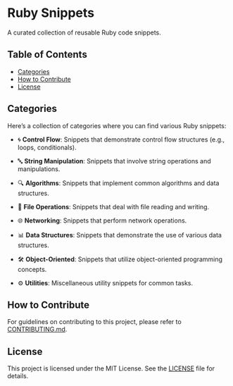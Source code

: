 # Ruby Snippets

A curated collection of reusable Ruby code snippets.

## Table of Contents

- [Categories](#categories)
- [How to Contribute](#how-to-contribute)
- [License](#license)

## Categories

Here’s a collection of categories where you can find various Ruby snippets:

- 🌀 **Control Flow**: 
  Snippets that demonstrate control flow structures (e.g., loops, conditionals).
  
- 🔤 **String Manipulation**: 
  Snippets that involve string operations and manipulations.
  
- 🔍 **Algorithms**: 
  Snippets that implement common algorithms and data structures.
  
- 📂 **File Operations**: 
  Snippets that deal with file reading and writing.
  
- 🌐 **Networking**: 
  Snippets that perform network operations.
  
- 📊 **Data Structures**: 
  Snippets that demonstrate the use of various data structures.
  
- 🛠️ **Object-Oriented**: 
  Snippets that utilize object-oriented programming concepts.
  
- ⚙️ **Utilities**: 
  Miscellaneous utility snippets for common tasks.

## How to Contribute

For guidelines on contributing to this project, please refer to [CONTRIBUTING.md](CONTRIBUTING.md).

## License

This project is licensed under the MIT License. See the [LICENSE](LICENSE) file for details.
